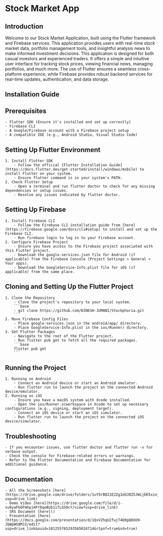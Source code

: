 # Stock Market App

## Introduction
Welcome to our Stock Market Application, built using the Flutter framework and Firebase services. This application provides users with real-time stock market data, portfolio management tools, and insightful analysis news to make informed investment decisions.
This application is designed for both casual investors and experienced traders. It offers a simple and intuitive user interface for tracking stock prices, viewing financial news, managing portfolios, and much more. The use of Flutter ensures a seamless cross-platform experience, while Firebase provides robust backend services for real-time updates, authentication, and data storage.

## Installation Guide

## Prerequisites
    - Flutter SDK (Ensure it's installed and set up correctly)
    - Firebase CLI
    - A Google/Firebase account with a Firebase project setup
    - A compatible IDE (e.g., Android Studio, Visual Studio Code)
## Setting Up Flutter Environment
    1. Install Flutter SDK
        - Follow the official [Flutter Installation Guide](https://docs.flutter.dev/get-started/install/windows/mobile) to install Flutter on your system.
        - Ensure flutter command is in your system's PATH.
    2. Check Flutter Setup
        - Open a terminal and run flutter doctor to check for any missing dependencies or setup issues.
        - Resolve any issues indicated by flutter doctor.
## Setting Up Firebase
    1. Install Firebase CLI
        - Follow the Firebase CLI installation guide from [here](https://firebase.google.com/docs/cli#setup) to install and set up the Firebase CLI.
        - Run firebase login to log in to your Firebase account.
    2. Configure Firebase Project
        - Ensure you have access to the Firebase project associated with this Flutter project.
        - Download the google-services.json file for Android (if applicable) from the Firebase Console (Project Settings > General > Your apps).
        - Download the GoogleService-Info.plist file for iOS (if applicable) from the same place.
## Cloning and Setting Up the Flutter Project
    1. Clone the Repository
        - Clone the project's repository to your local system.
        ```base
        - git clone https://github.com/DINESH-JUMANI/Stockphoria.git
        ```
    2. Move Firebase Config Files
        - Place google-services.json in the android/app/ directory.
        - Place GoogleService-Info.plist in the ios/Runner/ directory.
    3. Get Flutter Packages
        - Navigate to the root of the Flutter project.
        - Run flutter pub get to fetch all the required packages.
        ```base
        flutter pub get
        ```
## Running the Project
    1. Running on Android
        - Connect an Android device or start an Android emulator.
        - Run flutter run to launch the project on the connected Android device/emulator.
    2. Running on iOS
        - Ensure you have a macOS system with Xcode installed.
        - Open the ios/Runner.xcworkspace in Xcode to set up necessary configurations (e.g., signing, deployment target).
        - Connect an iOS device or start an iOS simulator.
        - Run flutter run to launch the project on the connected iOS device/simulator.
## Troubleshooting
    - If you encounter issues, use flutter doctor and flutter run -v for verbose output.
    - Check the console for Firebase-related errors or warnings.
    - Refer to the Flutter Documentation and Firebase Documentation for additional guidance.
## Documentation
    - All the Screenshots [here](https://drive.google.com/drive/folders/1uY5rBO21E2Zg1ddJOZ5JWijEK5xinjLu?usp=drive_link)
    - Demo Video [here](https://drive.google.com/file/d/1-su9yaFUdFmhpjmPrDqoBub1ifLGS0cY/view?usp=drive_link)
    - SRS Document [here]()
    - Presentation [here](https://docs.google.com/presentation/d/1QvVZhqU2fujT4D0pQDXO9-JbWpWS8MJ2/edit?usp=drive_link&ouid=101255765293565024714&rtpof=true&sd=true)
